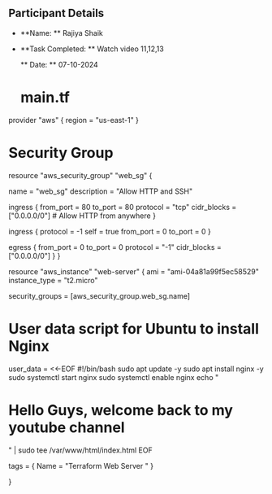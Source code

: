 ## Participant Details
- **Name: ** Rajiya Shaik
- **Task Completed: ** Watch video 11,12,13

  ** Date: ** 07-10-2024

  # main.tf
provider "aws" {
  region = "us-east-1"
}

# Security Group

resource "aws_security_group" "web_sg" {

  name        = "web_sg"
  description = "Allow HTTP and SSH"


  ingress {
    from_port   = 80
    to_port     = 80
    protocol    = "tcp"
    cidr_blocks = ["0.0.0.0/0"] # Allow HTTP from anywhere
  }

  ingress {
    protocol  = -1
    self      = true
    from_port = 0
    to_port   = 0
  }

  egress {
    from_port   = 0
    to_port     = 0
    protocol    = "-1"
    cidr_blocks = ["0.0.0.0/0"]
  }
}

resource "aws_instance" "web-server" {
  ami           = "ami-04a81a99f5ec58529"
  instance_type = "t2.micro"

  security_groups = [aws_security_group.web_sg.name]

  # User data script for Ubuntu to install Nginx
  user_data = <<-EOF
              #!/bin/bash
              sudo apt update -y
              sudo apt install nginx -y
              sudo systemctl start nginx
              sudo systemctl enable nginx
              echo "<h1>Hello Guys, welcome back to my youtube channel</h1>" | sudo tee /var/www/html/index.html
              EOF

  tags = {
    Name = "Terraform Web Server "
  }


}